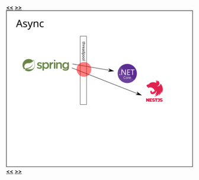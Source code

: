 [**&lt;&lt;**](diagram-3-b.md) [**&gt;&gt;**](diagram-4-a.md)    
![alt text](diagram-3-c.png)    
[**&lt;&lt;**](diagram-3-b.md) [**&gt;&gt;**](diagram-4-a.md)    